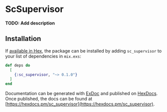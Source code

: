# ScSupervisor

**TODO: Add description**

## Installation

If [available in Hex](https://hex.pm/docs/publish), the package can be installed
by adding `sc_supervisor` to your list of dependencies in `mix.exs`:

```elixir
def deps do
  [
    {:sc_supervisor, "~> 0.1.0"}
  ]
end
```

Documentation can be generated with [ExDoc](https://github.com/elixir-lang/ex_doc)
and published on [HexDocs](https://hexdocs.pm). Once published, the docs can
be found at [https://hexdocs.pm/sc_supervisor](https://hexdocs.pm/sc_supervisor).

